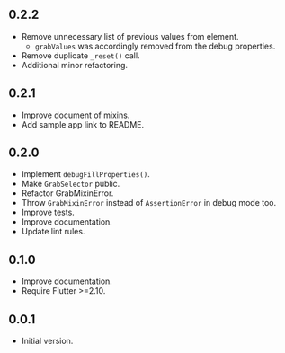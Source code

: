 ## 0.2.2

- Remove unnecessary list of previous values from element.
    - `grabValues` was accordingly removed from the debug properties.
- Remove duplicate `_reset()` call.
- Additional minor refactoring.

## 0.2.1

- Improve document of mixins.
- Add sample app link to README.

## 0.2.0

- Implement `debugFillProperties()`.
- Make `GrabSelector` public.
- Refactor GrabMixinError.
- Throw `GrabMixinError` instead of `AssertionError` in debug mode too.
- Improve tests.
- Improve documentation.
- Update lint rules.

## 0.1.0

- Improve documentation.
- Require Flutter >=2.10.

## 0.0.1

- Initial version.
